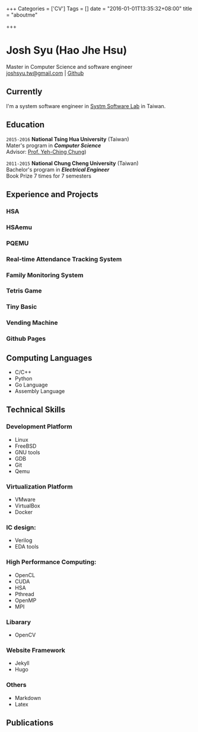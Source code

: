 +++
Categories = ['CV']
Tags = []
date = "2016-01-01T13:35:32+08:00"
title = "aboutme"

+++

<!--more-->
# Josh Syu (Hao Jhe Hsu)
 Master in Computer Science and software engineer  
 joshsyu.tw@gmail.com | [Github](https://github.com/joshsyu)  
## Currently
 I'm a system software engineer in [Systm Software Lab][sslab] in Taiwan.  
## Education
`2015-2016`   **National Tsing Hua University** (Taiwan)   
				Mater's program in ***Computer Science***   
				Advisor: [Prof. Yeh-Ching Chung][prof])  

`2011-2015`   **National Chung Cheng University** (Taiwan)  
				Bachelor's program in ***Electrical Engineer***  
				Book Prize 7 times for 7 semesters  

## Experience and Projects
### HSA  
### HSAemu
### PQEMU 
### Real-time Attendance Tracking System
### Family Monitoring System
### Tetris Game
### Tiny Basic
### Vending Machine
### Github Pages

## Computing Languages
	
 * C/C++  
 * Python
 * Go Language
 * Assembly Language

## Technical Skills

### Development Platform
  - Linux
  - FreeBSD
  - GNU tools
  - GDB 
  - Git
  - Qemu

### Virtualization Platform
  - VMware
  - VirtualBox
  - Docker

### IC design:
  - Verilog
  - EDA tools 

### High Performance Computing:
  - OpenCL
  - CUDA
  - HSA
  - Pthread
  - OpenMP
  - MPI

### Libarary
 - OpenCV

### Website Framework
 - Jekyll
 - Hugo

### Others
 - Markdown
 - Latex

## Publications


[github]: https://github.com/joshsyu
[prof]: http://www.cs.nthu.edu.tw/~ychung/
[sslab]: http://www.sslab.cs.nthu.edu.tw/
[HSA]: https://www.hsafoundation.com/
